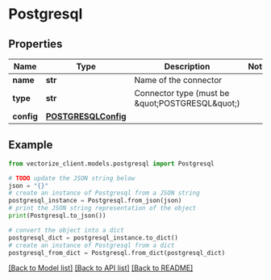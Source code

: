 # Postgresql


## Properties

Name | Type | Description | Notes
------------ | ------------- | ------------- | -------------
**name** | **str** | Name of the connector | 
**type** | **str** | Connector type (must be \&quot;POSTGRESQL\&quot;) | 
**config** | [**POSTGRESQLConfig**](POSTGRESQLConfig.md) |  | 

## Example

```python
from vectorize_client.models.postgresql import Postgresql

# TODO update the JSON string below
json = "{}"
# create an instance of Postgresql from a JSON string
postgresql_instance = Postgresql.from_json(json)
# print the JSON string representation of the object
print(Postgresql.to_json())

# convert the object into a dict
postgresql_dict = postgresql_instance.to_dict()
# create an instance of Postgresql from a dict
postgresql_from_dict = Postgresql.from_dict(postgresql_dict)
```
[[Back to Model list]](../README.md#documentation-for-models) [[Back to API list]](../README.md#documentation-for-api-endpoints) [[Back to README]](../README.md)


